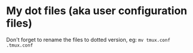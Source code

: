 # My dot files (aka user configuration files)

Don't forget to rename the files to dotted version, eg: `mv tmux.conf .tmux.conf`
